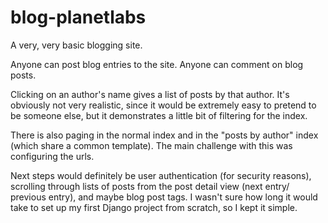 blog-planetlabs
===============
A very, very basic blogging site.

Anyone can post blog entries to the site. Anyone can comment on blog posts.

Clicking on an author's name gives a list of posts by that author. 
It's obviously not very realistic, since it would be extremely easy to 
pretend to be someone else, but it demonstrates a little bit of filtering
for the index.

There is also paging in the normal index and in the "posts by author" index
(which share a common template). The main challenge with this was configuring
the urls.

Next steps would definitely be user authentication (for security reasons),
scrolling through lists of posts from the post detail view (next entry/
previous entry), and maybe blog post tags. I wasn't sure how long it would 
take to set up my first Django project from scratch, so I kept it simple.
